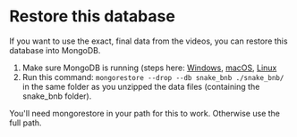 # Restore this database

If you want to use the exact, final data from the videos, you can restore this database into MongoDB.

1. Make sure MongoDB is running (steps here: [Windows](https://docs.mongodb.com/manual/tutorial/install-mongodb-on-windows/), [macOS](https://docs.mongodb.com/manual/tutorial/install-mongodb-on-os-x/), [Linux](https://docs.mongodb.com/manual/tutorial/install-mongodb-on-ubuntu/)
2. Run this command: `mongorestore --drop --db snake_bnb ./snake_bnb/` in the same folder 
as you unzipped the data files (containing the snake_bnb folder).

You'll need mongorestore in your path for this to work. Otherwise use the full path.

